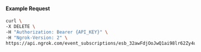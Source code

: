 <!-- Code generated for API Clients. DO NOT EDIT. -->

#### Example Request

```bash
curl \
-X DELETE \
-H "Authorization: Bearer {API_KEY}" \
-H "Ngrok-Version: 2" \
https://api.ngrok.com/event_subscriptions/esb_32awFdjOoJwQ1ai98lr62Zy4u6Z/sources/ip_policy_updated.v0
```

